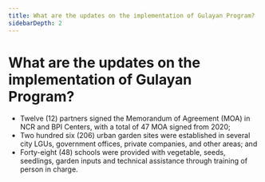```yaml
---
title: What are the updates on the implementation of Gulayan Program?
sidebarDepth: 2
---
```


# What are the updates on the implementation of Gulayan Program?


 - Twelve (12) partners signed the Memorandum of Agreement (MOA) in NCR and BPI Centers, with a total of 47 MOA signed from 2020;
 - Two hundred six (206) urban garden sites were established in several city LGUs, government offices, private companies, and other areas; and 
 - Forty-eight (48) schools were provided with vegetable, seeds, seedlings, garden inputs and technical assistance through training of person in charge.
